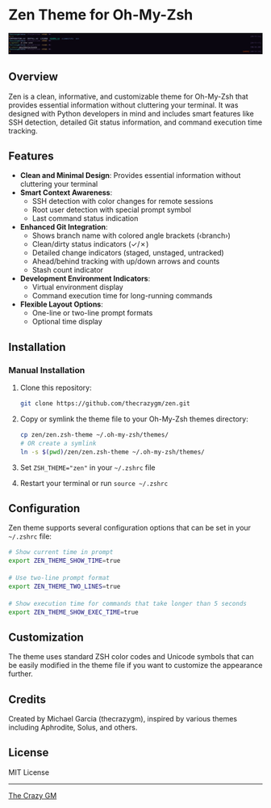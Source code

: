 # Zen Theme for Oh-My-Zsh

<p align="center">
  <img src="screenshots/screenshot.png" alt="Zen Theme Screenshot" width="800">
</p>

## Overview

Zen is a clean, informative, and customizable theme for Oh-My-Zsh that provides essential information without cluttering your terminal. It was designed with Python developers in mind and includes smart features like SSH detection, detailed Git status information, and command execution time tracking.

## Features

- **Clean and Minimal Design**: Provides essential information without cluttering your terminal
- **Smart Context Awareness**:
  - SSH detection with color changes for remote sessions
  - Root user detection with special prompt symbol
  - Last command status indication
- **Enhanced Git Integration**:
  - Shows branch name with colored angle brackets (‹branch›)
  - Clean/dirty status indicators (✓/✗)
  - Detailed change indicators (staged, unstaged, untracked)
  - Ahead/behind tracking with up/down arrows and counts
  - Stash count indicator
- **Development Environment Indicators**:
  - Virtual environment display
  - Command execution time for long-running commands
- **Flexible Layout Options**:
  - One-line or two-line prompt formats
  - Optional time display

## Installation

### Manual Installation

1. Clone this repository:

   ```bash
   git clone https://github.com/thecrazygm/zen.git
   ```

2. Copy or symlink the theme file to your Oh-My-Zsh themes directory:

   ```bash
   cp zen/zen.zsh-theme ~/.oh-my-zsh/themes/
   # OR create a symlink
   ln -s $(pwd)/zen/zen.zsh-theme ~/.oh-my-zsh/themes/
   ```

3. Set `ZSH_THEME="zen"` in your `~/.zshrc` file

4. Restart your terminal or run `source ~/.zshrc`

## Configuration

Zen theme supports several configuration options that can be set in your `~/.zshrc` file:

```bash
# Show current time in prompt
export ZEN_THEME_SHOW_TIME=true

# Use two-line prompt format
export ZEN_THEME_TWO_LINES=true

# Show execution time for commands that take longer than 5 seconds
export ZEN_THEME_SHOW_EXEC_TIME=true
```

## Customization

The theme uses standard ZSH color codes and Unicode symbols that can be easily modified in the theme file if you want to customize the appearance further.

## Credits

Created by Michael Garcia (thecrazygm), inspired by various themes including Aphrodite, Solus, and others.

## License

MIT License

---

[The Crazy GM](https://peakd.com/thecrazygm)
